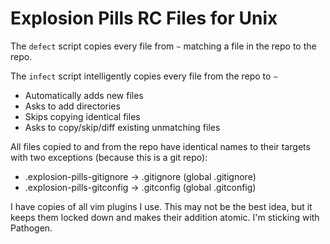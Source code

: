 # Explosion Pills RC Files for Unix

The `defect` script copies every file from `~` matching a
file in the repo to the repo.

The `infect` script intelligently copies every file from
the repo to `~`

* Automatically adds new files
* Asks to add directories
* Skips copying identical files
* Asks to copy/skip/diff existing unmatching files

All files copied to and from the repo have identical names
to their targets with two exceptions (because this is a
git repo):

* .explosion-pills-gitignore -> .gitignore (global .gitignore)
* .explosion-pills-gitconfig -> .gitconfig (global .gitconfig)

I have copies of all vim plugins I use. This may not be the
best idea, but it keeps them locked down and makes their
addition atomic. I'm sticking with Pathogen.
